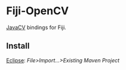 # Fiji-OpenCV

[JavaCV](https://github.com/bytedeco/javacv/) bindings for Fiji.

## Install

[Eclipse](http://eclipse.org):
_File&gt;Import...&gt;Existing Maven Project_